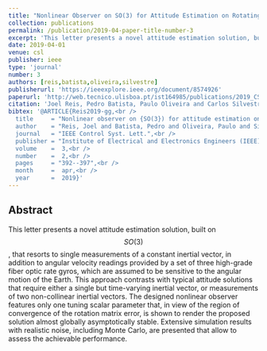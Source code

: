 ```yaml
---
title: "Nonlinear Observer on SO(3) for Attitude Estimation on Rotating Earth Using Single Vector Measurements"
collection: publications
permalink: /publication/2019-04-paper-title-number-3
excerpt: 'This letter presents a novel attitude estimation solution, built on SO(3) , that resorts to single measurements of a constant inertial vector, in addition to angular velocity readings provided by a set of three high-grade fiber optic rate gyros, which are assumed to be sensitive to the angular motion of the Earth.'
date: 2019-04-01
venue: csl
publisher: ieee
type: 'journal'
number: 3
authors: [reis,batista,oliveira,silvestre]
publisherurl: 'https://ieeexplore.ieee.org/document/8574926'
paperurl: 'http://web.tecnico.ulisboa.pt/ist164985/publications/2019_CSL_Nonlinear_Observer_on_SO3_for_Attitude_Estimation_on_Rotating_Earth_Using_Single_Vector_Measurements.pdf'
citation: 'Joel Reis, Pedro Batista, Paulo Oliveira and Carlos Silvestre, "Nonlinear Observer on SO(3) for Attitude Estimation on Rotating Earth Using Single Vector Measurements," IEEE Control Systems Letters, vol. 3, no. 2, pp. 392-397, April 2019, doi:10.1109/LCSYS.2018.2886740.'
bibtex: '@ARTICLE{Reis2019-gg,<br />
  title     = "Nonlinear observer on {SO(3}) for attitude estimation on rotating earth using single vector measurements",<br />
  author    = "Reis, Joel and Batista, Pedro and Oliveira, Paulo and Silvestre, Carlos",<br />
  journal   = "IEEE Control Syst. Lett.",<br />
  publisher = "Institute of Electrical and Electronics Engineers (IEEE)",<br />
  volume    =  3,<br />
  number    =  2,<br />
  pages     = "392--397",<br />
  month     =  apr,<br />
  year      =  2019}'
---
```

**Abstract**
---
This letter presents a novel attitude estimation solution, built on $$SO(3)$$, that resorts to single measurements of a constant inertial vector, in addition to angular velocity readings provided by a set of three high-grade fiber optic rate gyros, which are assumed to be sensitive to the angular motion of the Earth.
This approach contrasts with typical attitude solutions that require either a single but time-varying inertial vector, or measurements of two non-collinear inertial vectors.
The designed nonlinear observer features only one tuning scalar parameter that, in view of the region of convergence of the rotation matrix error, is shown to render the proposed solution almost globally asymptotically stable.
Extensive simulation results with realistic noise, including Monte Carlo, are presented that allow to assess the achievable performance.
